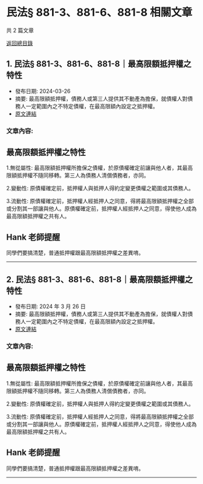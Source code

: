 # 民法§ 881-3、881-6、881-8 相關文章

共 2 篇文章

[返回總目錄](00_總目錄.md)

## 1. 民法§ 881-3、881-6、881-8｜最高限額抵押權之特性

- 發布日期: 2024-03-26
- 摘要: 最高限額抵押權，債務人或第三人提供其不動產為擔保，就債權人對債務人一定範圍內之不特定債權，在最高限額內設定之抵押權。
- [原文連結](https://www.jasper-realestate.com/%e6%b0%91%e6%b3%95-881-3881-6881-8%e6%9c%80%e9%ab%98%e9%99%90%e9%a1%8d_%e6%8a%b5%e6%8a%bc%e6%ac%8a_%e4%b9%8b%e7%89%b9%e6%80%a7/)

### 文章內容:

## 最高限額抵押權之特性

1.無從屬性: 最高限額抵押權所擔保之債權，於原債權確定前讓與他人者，其最高限額抵押權不隨同移轉。第三人為債務人清償債務者，亦同。

2.變動性: 原債權確定前，抵押權人與抵押人得約定變更債權之範圍或其債務人。

3.流動性: 原債權確定前，抵押權人經抵押人之同意，得將最高限額抵押權之全部或分割其一部讓與他人。原債權確定前，抵押權人經抵押人之同意，得使他人成為最高限額抵押權之共有人。

## Hank 老師提醒

同學們要搞清楚，普通抵押權跟最高限額抵押權之差異唷。

---

## 2. 民法§ 881-3、881-6、881-8｜最高限額抵押權之特性

- 發布日期: 2024 年 3 月 26 日
- 摘要: 最高限額抵押權，債務人或第三人提供其不動產為擔保，就債權人對債務人一定範圍內之不特定債權，在最高限額內設定之抵押權。
- [原文連結](https://www.jasper-realestate.com/%e6%b0%91%e6%b3%95-881-3881-6881-8%e6%9c%80%e9%ab%98%e9%99%90%e9%a1%8d_%e6%8a%b5%e6%8a%bc%e6%ac%8a_%e4%b9%8b%e7%89%b9%e6%80%a7/)

### 文章內容:

## 最高限額抵押權之特性

1.無從屬性: 最高限額抵押權所擔保之債權，於原債權確定前讓與他人者，其最高限額抵押權不隨同移轉。第三人為債務人清償債務者，亦同。

2.變動性: 原債權確定前，抵押權人與抵押人得約定變更債權之範圍或其債務人。

3.流動性: 原債權確定前，抵押權人經抵押人之同意，得將最高限額抵押權之全部或分割其一部讓與他人。原債權確定前，抵押權人經抵押人之同意，得使他人成為最高限額抵押權之共有人。

## Hank 老師提醒

同學們要搞清楚，普通抵押權跟最高限額抵押權之差異唷。

---

